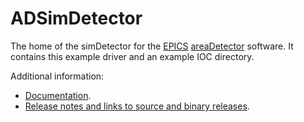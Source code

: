 ADSimDetector
=============
The home of the simDetector for the
[EPICS](http://www.aps.anl.gov/epics/) 
[areaDetector](http://cars.uchicago.edu/software/epics/areaDetector.html) 
software.  It contains this example driver and an example IOC directory.

Additional information:
* [Documentation](http://cars.uchicago.edu/software/epics/simDetectorDoc.html).
* [Release notes and links to source and binary releases](RELEASE.md).
